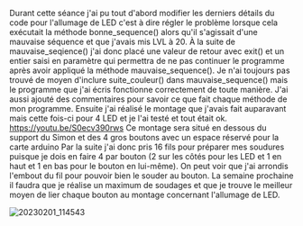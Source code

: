 Durant cette séance j'ai pu tout d'abord modifier les derniers détails du code pour l'allumage de LED c'est à dire
régler le problème lorsque cela exécutait la méthode bonne_sequence() alors qu'il s'agissait d'une mauvaise séquence 
et que j'avais mis LVL à 20. À la suite de mauvaise_seqience() j'ai donc placé une valeur de retour avec exit() et un
entier saisi en paramètre qui permettra de ne pas continuer le programme après avoir appliqué la méthode mauvaise_sequence().
Je n'ai toujours pas trouvé de moyen d'inclure suite_couleur() dans mauvaise_sequence() mais le programme que j'ai écris
fonctionne correctement de toute manière. J'ai aussi ajouté des commentaires pour savoir ce que fait chaque méthode de mon
programme. Ensuite j'ai réalisé le montage que j'avais fait auparavant mais cette fois-ci pour 4 LED et je l'ai testé et 
tout était ok. 
https://youtu.be/S0ecv390rws
Ce montage sera situé en dessous du support du Simon et des 4 gros boutons avec un espace réservé pour la carte arduino 
Par la suite j'ai donc pris 16 fils pour préparer mes soudures puisque je dois en faire 4 par bouton (2 sur les côtés pour 
les LED et 1 en haut et 1 en bas pour le bouton en lui-même). On peut voir que j'ai arrondis l'embout du fil pour pouvoir
bien le souder au bouton. La semaine prochaine il faudra que je réalise un maximum de soudages et que je trouve le meilleur 
moyen de lier chaque bouton au montage concernant l'allumage de LED.

![20230201_114543](https://user-images.githubusercontent.com/120502024/216137274-f85b5657-9e3b-432e-854c-8ee6be551409.jpg)

